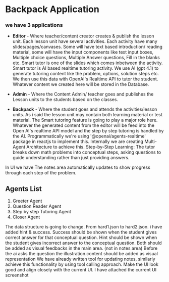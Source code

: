 # Backpack Application

### we have 3 applications

- **Editor** - Where teacher/content creator creates & publish the lesson unit. Each lesson unit have several activities. Each activity have many slides/pages/canvases. Some will have text based introduction/ reading material, some will have the input components like text input boxes, Multiple choice questions, Multiple Answer questions, Fill in the blanks etc. Smart tutor is one of the slides which comes inbetween the activity. Smart tutor is AI based realtime tutoring activity. We use AI (gpt 4.1) to generate tutoring content like the problem, options, solution steps etc. We then use this data with OpenAI's Realtime API to tutor the student. Whatever content we created here will be stored in the Database.

- **Admin** - Where the Content Admin/ teacher goes and publishes the Lesson units to the students based on the classes.

- **Backpack** - Where the student goes and attends the activities/lesson units. As i said the lesson unit may contain both learning material or test material. The Smart tutoring feature is going to play a major role here. Whatever the generated content from the editor will be feed into the Open AI's realtime API model and the step by step tutoring is handled by the AI. Programmatically we're using '@openai/agents-realtime' package in reactjs to implement this. Internally we are creating Multi-Agent Architecture to achieve this.
  Step-by-Step Learning: The tutor breaks down math problems into conceptual steps, asking questions to guide understanding rather than just providing answers.

In UI we have The notes area automatically updates to show progress through each step of the problem.

## Agents List

1. Greeter Agent
2. Question Reader Agent
3. Step by step Tutoring Agent
4. Closer Agent

The data structure is going to change. From hard1.json to hard2.json.
i have added hint & success.
Success should be shown when the student gives correct answer for that conceptual question.
Hint should be shown when the student gives incorrect answer to the conceptual question.
Both should be added as visual feedbacks in the main area. (not in notes area)
Before the ai asks the question the illustration.content should be added as visual representation
We have already written tool for updating notes, similarly achieve this functionality by using tool calling approach. Make the UI look good and align closely with the current UI. I have attached the current UI screenshot
